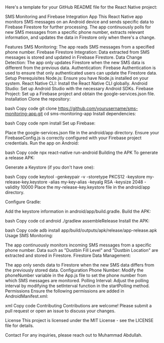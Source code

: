 
Here's a template for your GitHub README file for the React Native project:

SMS Monitoring and Firebase Integration App
This React Native app monitors SMS messages on an Android device and sends specific data to Firebase Firestore for further processing. The app continuously polls for new SMS messages from a specific phone number, extracts relevant information, and updates the data in Firestore only when there's a change.

Features
SMS Monitoring: The app reads SMS messages from a specified phone number.
Firebase Firestore Integration: Data extracted from SMS messages is stored and updated in Firebase Firestore.
Data Change Detection: The app only updates Firestore when the new SMS data is different from the previous data.
Authentication: Firebase Authentication is used to ensure that only authenticated users can update the Firestore data.
Setup
Prerequisites
Node.js: Ensure you have Node.js installed on your system.
React Native CLI: Install the React Native CLI globally.
Android Studio: Set up Android Studio with the necessary Android SDKs.
Firebase Project: Set up a Firebase project and obtain the google-services.json file.
Installation
Clone the repository:

bash
Copy code
git clone https://github.com/yourusername/sms-monitoring-app.git
cd sms-monitoring-app
Install dependencies:

bash
Copy code
npm install
Set up Firebase:

Place the google-services.json file in the android/app directory.
Ensure your FirebaseConfig.js is correctly configured with your Firebase project credentials.
Run the app on Android:

bash
Copy code
npx react-native run-android
Building the APK
To generate a release APK:

Generate a Keystore (if you don't have one):

bash
Copy code
keytool -genkeypair -v -storetype PKCS12 -keystore my-release-key.keystore -alias my-key-alias -keyalg RSA -keysize 2048 -validity 10000
Place the my-release-key.keystore file in the android/app directory.

Configure Gradle:

Add the keystore information in android/app/build.gradle.
Build the APK:

bash
Copy code
cd android
./gradlew assembleRelease
Install the APK:

bash
Copy code
adb install app/build/outputs/apk/release/app-release.apk
Usage
SMS Monitoring:

The app continuously monitors incoming SMS messages from a specific phone number.
Data such as "Dustbin Fill Level" and "Dustbin Location" are extracted and stored in Firestore.
Firestore Data Management:

The app only sends data to Firestore when the new SMS data differs from the previously stored data.
Configuration
Phone Number: Modify the phoneNumber variable in the App.js file to set the phone number from which SMS messages are monitored.
Polling Interval: Adjust the polling interval by modifying the setInterval function in the startPolling method.
Permissions
Ensure the following permissions are added in AndroidManifest.xml:

xml
Copy code
<uses-permission android:name="android.permission.READ_SMS" />
<uses-permission android:name="android.permission.RECEIVE_SMS" />
<uses-permission android:name="android.permission.INTERNET" />
Contributing
Contributions are welcome! Please submit a pull request or open an issue to discuss your changes.

License
This project is licensed under the MIT License - see the LICENSE file for details.

Contact
For any inquiries, please reach out to Muhammad Abdullah.
